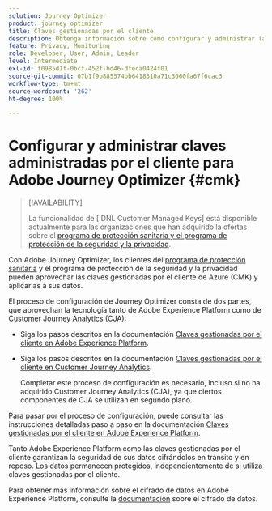 ```yaml
---
solution: Journey Optimizer
product: journey optimizer
title: Claves gestionadas por el cliente
description: Obtenga información sobre cómo configurar y administrar las claves de cliente para Adobe Journey Optimizer.
feature: Privacy, Monitoring
role: Developer, User, Admin, Leader
level: Intermediate
exl-id: f0985d1f-0bcf-452f-bd46-dfeca0424f01
source-git-commit: 07b1f9b885574bb6418310a71c3060fa67f6cac3
workflow-type: tm+mt
source-wordcount: '262'
ht-degree: 100%

---
```


# Configurar y administrar claves administradas por el cliente para Adobe Journey Optimizer {#cmk}

>[!AVAILABILITY]
>
>La funcionalidad de [!DNL Customer Managed Keys] está disponible actualmente para las organizaciones que han adquirido la ofertas sobre el [programa de protección sanitaria y el programa de protección de la seguridad y la privacidad](https://experienceleague.adobe.com/docs/events/customer-data-management-voices-recordings/governance/healthcare-shield.html?lang=es).

Con Adobe Journey Optimizer, los clientes del [programa de protección sanitaria](https://www.adobe.com/trust/compliance/hipaa-ready.html) y el programa de protección de la seguridad y la privacidad pueden aprovechar las claves gestionadas por el cliente de Azure (CMK) y aplicarlas a sus datos.

El proceso de configuración de Journey Optimizer consta de dos partes, que aprovechan la tecnología tanto de Adobe Experience Platform como de Customer Journey Analytics (CJA):

* Siga los pasos descritos en la documentación [Claves gestionadas por el cliente en Adobe Experience Platform](https://experienceleague.adobe.com/docs/experience-platform/landing/governance-privacy-security/customer-managed-keys.html?lang=es).

* Siga los pasos descritos en la documentación [Claves gestionadas por el cliente en Customer Journey Analytics](https://experienceleague.adobe.com/docs/analytics-platform/using/cja-privacy/cmk.html?lang=es).

  Completar este proceso de configuración es necesario, incluso si no ha adquirido Customer Journey Analytics (CJA), ya que ciertos componentes de CJA se utilizan en segundo plano.

Para pasar por el proceso de configuración, puede consultar las instrucciones detalladas paso a paso en la documentación [Claves gestionadas por el cliente en Adobe Experience Platform](https://experienceleague.adobe.com/docs/experience-platform/landing/governance-privacy-security/encryption.html?lang=es).

Tanto Adobe Experience Platform como las claves gestionadas por el cliente garantizan la seguridad de sus datos cifrándolos en tránsito y en reposo. Los datos permanecen protegidos, independientemente de si utiliza claves gestionadas por el cliente.

Para obtener más información sobre el cifrado de datos en Adobe Experience Platform, consulte la [documentación](https://experienceleague.adobe.com/docs/experience-platform/landing/governance-privacy-security/encryption.html?lang=es) sobre el cifrado de datos.
